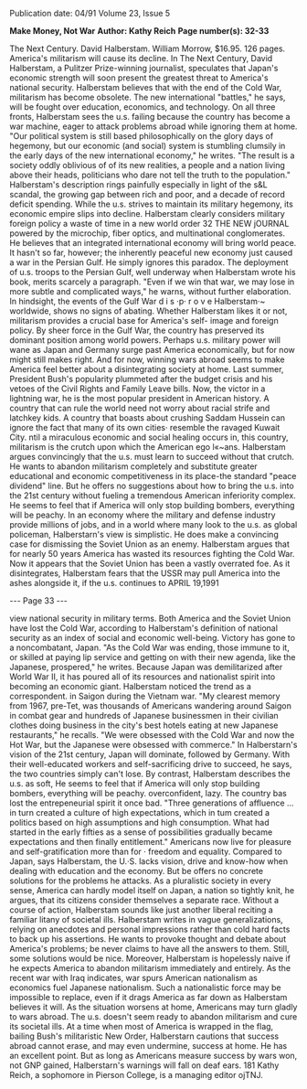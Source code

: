 Publication date: 04/91
Volume 23, Issue 5

**Make Money, Not War**
**Author: Kathy Reich**
**Page number(s): 32-33**

The Next Century. David Halberstam. 
William Morrow, $16.95. 126 pages. 
America's militarism will cause its 
decline. 
In The Next Century, David 
Halberstam, a Pulitzer Prize-winning 
journalist, speculates that Japan's 
economic strength will soon present the 
greatest threat to America's national 
security. Halberstam believes that with 
the end of the Cold War, militarism has 
become obsolete. The new international 
"battles," he says, will be fought over 
education, economics, and technology. 
On all three fronts, Halberstam 
sees the u.s. failing because the country 
has become a war machine, eager to 
attack problems abroad while ignoring 
them at home. "Our political system is 
still based philosophically on the glory 
days of hegemony, but our economic 
(and social) system is stumbling 
clumsily in the early days of the 
new international economy," 
he writes. "The result is a 
society oddly oblivious 
of of its new realities, a 
people and a nation 
living above their 
heads, 
politicians 
who dare 
not tell the 
truth to the 
population." 
Halberstam's 
description rings painfully 
especially in light of the 
s&L scandal, the growing gap 
between rich and poor, and a decade of 
record deficit spending. 
While the u.s. strives to maintain 
its military hegemony, its economic 
empire slips into decline. Halberstam 
clearly considers military foreign policy 
a waste of time in a new world order 
32 THE NEW jOURNAL 
powered by the microchip, fiber optics, 
and multinational conglomerates. He 
believes that an integrated international 
economy will bring world peace. It 
hasn't so far, however; the inherently 
peaceful new economy just caused a 
war in the Persian Gulf. He simply 
ignores this paradox. The deployment 
of u.s. troops to the Persian Gulf, well 
underway when Halberstam wrote his 
book, merits scarcely a paragraph. 
"Even if we win that war, we may 
lose 
in 
more subtle and 
complicated ways," he warns, 
without further elaboration. 
In hindsight, the 
events of the Gulf War 
d i s ·p· r o v e 
Halberstam·~ 
worldwide, 
shows no signs 
of abating. Whether 
Halberstam likes it or 
not, militarism provides a 
crucial base for America's self-
image and foreign policy. By sheer 
force in the Gulf War, the country has 
preserved its dominant position among 
world powers. Perhaps u.s. military 
power will wane as Japan and Germany 
surge past America economically, but 
for now might still makes right. 
And for now, winning wars abroad 
seems to make America feel better 
about a disintegrating society at home. 
Last summer, 
President Bush's 
popularity plummeted after the budget 
crisis and his vetoes of the Civil Rights 
and Family Leave bills. Now, the victor 
in a lightning war, he is the most 
popular president in American history. 
A country that can rule the world need 
not worry about racial strife and 
latchkey kids. A country that boasts 
about 
crushing 
Saddam Hussein 
can ignore the 
fact 
that 
many of 
its own 
cities· 
resemble 
the ravaged 
Kuwait 
City. 
ntil a miraculous 
economic and social 
healing occurs in, this 
country, militarism is the crutch 
upon which the American ego l«~ans. 
Halberstam argues convincingly 
that the u.s. must learn to succeed 
without that crutch. He wants to 
abandon militarism completely and 
substitute greater educational and 
economic competitiveness in its 
place-the standard "peace dividend" 
line. But he offers no suggestions about 
how to bring the u.s. into the 21st 
century without fueling a tremendous 
American inferiority complex. He 
seems to feel that if America will only 
stop building bombers, everything will 
be peachy. In an economy where the 
military and defense industry provide 
millions of jobs, and in a world where 
many look to the u.s. as global 
policeman, Halberstarn's view is 
simplistic. 
He does make a convincing case 
for dismissing the Soviet Union as an 
enemy. Halberstam argues that for 
nearly 50 years America has wasted its 
resources fighting the Cold War. Now it 
appears that the Soviet Union has been 
a vastly overrated foe. 
As it 
disintegrates, Halberstam fears that the 
USSR may pull America into the ashes 
alongside it, if the u.s. continues to 
APRIL 19,1991 

--- Page 33 ---

view national security in military terms. 
Both America and the Soviet 
Union have lost the Cold War, 
according to Halberstam's definition of 
national security as an index of social 
and economic well-being. Victory has 
gone to a noncombatant, Japan. "As the 
Cold War was ending, those immune to 
it, or skilled at paying lip service and 
getting on with their new agenda, like 
the Japanese, prospered," he writes. 
Because Japan was demilitarized 
after World War II, it has poured all of 
its resources and nationalist spirit into 
becoming 
an 
economic 
giant. 
Halberstam noticed the trend as a 
correspondent. in Saigon during the 
Vietnam war. "My clearest memory 
from 1967, pre-Tet, was thousands of 
Americans wandering around Saigon in 
combat gear and hundreds of Japanese 
businessmen in their civilian clothes 
doing business in the city's best hotels 
eating 
at 
new 
Japanese 
restaurants," he recalls. "We were 
obsessed with the Cold War and now 
the Hot War, but the Japanese were 
obsessed with commerce." 
In Halberstarn's vision of the 21st 
century, Japan will dominate, followed 
by Germany. With their well-educated 
workers and self-sacrificing drive to 
succeed, he says, the two countries 
simply can't lose. By contrast, 
Halberstam describes the u.s. as soft, 
He seems to feel that 
if America will only 
stop building 
bombers, everything 
will be peachy. 
overconfident, lazy. The country bas 
lost the entrepeneurial spirit it once bad. 
"Three generations of affluence ... in turn 
created a culture of high expectations, 
which in tum created a politics based 
on high assumptions and high 
consumption. What had started in the 
early fifties as a sense of possibilities 
gradually became expectations and then 
finally entitlement." Americans now 
live for pleasure and self-gratification 
more than for · freedom and equality. 
Compared 
to 
Japan, 
says 
Halberstam, the U.·S. lacks vision, drive 
and know-how when dealing with 
education and the economy. But be 
offers no concrete solutions for the 
problems he attacks. As a pluralistic 
society in every sense, America can 
hardly model itself on Japan, a nation 
so tightly knit, he argues, that its 
citizens consider themselves a separate 
race. Without a course of action, 
Halberstam sounds like just another 
liberal reciting a familiar litany of 
societal ills. 
Halberstam writes in vague 
generalizations, relying on anecdotes 
and personal impressions rather than 
cold hard facts to back up his 
assertions. He wants to provoke thought 
and debate about America's problems; 
be never claims to have all the answers 
to them. Still, some solutions would be 
nice. Moreover, Halberstam is 
hopelessly naive if he expects America 
to abandon militarism immediately and 
entirely. As the recent war with Iraq 
indicates, war spurs American 
nationalism as economics fuel Japanese 
nationalism. Such a nationalistic force 
may be impossible to replace, even if it 
drags America as far down as 
Halberstam believes it will. As the 
situation worsens at home, Americans 
may turn gladly to wars abroad. The 
u.s. doesn't seem ready to abandon 
militarism and cure its societal ills. 
At a time when most of America is 
wrapped in the flag, bailing Bush's 
militaristic 
New 
Order, 
Halberstarn cautions that success abroad 
cannot erase, and may even undermine, 
success at home. He has an excellent 
point. But as long as Americans measure 
success by wars won, not GNP gained, 
Halberstarn's warnings will fall on deaf 
ears. 
181 
Kathy Reich, a sophomore in Pierson 
College, is a managing editor ojTNJ.